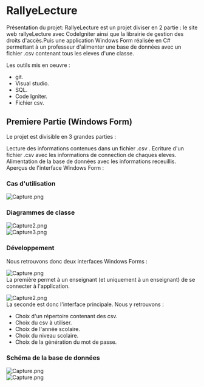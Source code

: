 # RallyeLecture
Présentation du projet: RallyeLecture est un projet diviser en 2 partie : le site web rallyeLecture avec CodeIgniter ainsi que la librairie de gestion des droits d'accès.Puis une application Windows Form réalisée en C# permettant à un professeur d'alimenter une base de données avec un fichier .csv contenant tous les eleves d'une classe.

Les outils mis en oeuvre :

* git.
* Visual studio.
* SQL.
* Code Igniter.
* Fichier csv.

## Premiere Partie (Windows Form)
Le projet est divisible en 3 grandes parties :

Lecture des informations contenues dans un fichier .csv .
Ecriture d'un fichier .csv avec les informations de connection de chaques eleves.
Alimentation de la base de données avec les informations receuillis.
Aperçus de l'interface Windows Form :

### Cas d'utilisation

![Capture.png](https://image.noelshack.com/fichiers/2019/13/3/1553701046-capture.png)<br>


### Diagrammes de classe

![Capture2.png](https://image.noelshack.com/fichiers/2019/13/3/1553701172-capture2.png)<br>
![Capture3.png](https://image.noelshack.com/fichiers/2019/13/3/1553701182-capture3.png)<br>


### Développement

Nous retrouvons donc deux interfaces Windows Forms :

![Capture.png](https://image.noelshack.com/fichiers/2019/13/3/1553695324-capture.png)<br>
La première permet à un enseignant (et uniquement à un enseignant) de se connecter à l'application.

![Capture2.png](https://image.noelshack.com/fichiers/2019/13/3/1553695327-capture2.png)<br>
La seconde est donc l'interface principale.
Nous y retrouvons : 
* Choix d'un répertoire contenant des csv.
* Choix du csv à utiliser.
* Choix de l'année scolaire.
* Choix du niveau scolaire.
* Choix de la génération du mot de passe.

### Schéma de la base de données
![Capture.png](https://image.noelshack.com/fichiers/2019/13/3/1553696893-capture3.png)<br>
![Capture.png](https://image.noelshack.com/fichiers/2019/13/3/1553696895-capture4.png)
